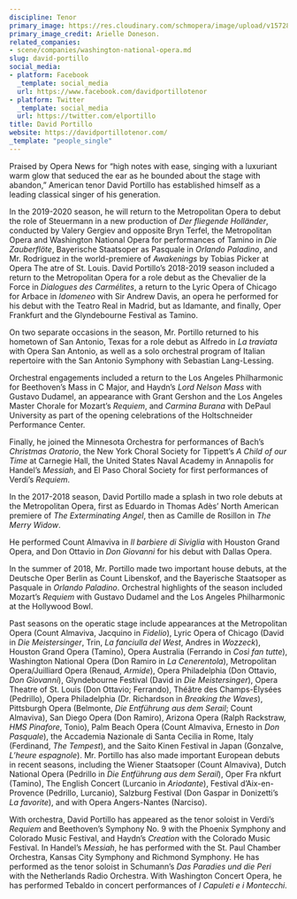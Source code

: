 ```yaml
---
discipline: Tenor
primary_image: https://res.cloudinary.com/schmopera/image/upload/v1572811086/media/2019/11/DavidPortilloArielleDoneson_qhsgd2.jpg
primary_image_credit: Arielle Doneson.
related_companies:
- scene/companies/washington-national-opera.md
slug: david-portillo
social_media:
- platform: Facebook
  _template: social_media
  url: https://www.facebook.com/davidportillotenor
- platform: Twitter
  _template: social_media
  url: https://twitter.com/elportillo
title: David Portillo
website: https://davidportillotenor.com/
_template: "people_single"
---
```

Praised by Opera News for “high notes with ease, singing with a luxuriant warm glow that seduced the ear as he bounded about the stage with abandon,” American tenor David Portillo has established himself as a leading classical singer of his generation.

In the 2019-2020 season, he will return to the Metropolitan Opera to debut the role of Steuermann in a new production of _Der fliegende Holländer_, conducted by Valery Gergiev and opposite Bryn Terfel, the Metropolitan Opera and Washington National Opera for performances of Tamino in _Die Zauberflöte_, Bayerische Staatsoper as Pasquale in _Orlando Paladino_, and Mr. Rodriguez in the world-premiere of _Awakenings_ by Tobias Picker at Opera The atre of St. Louis. David Portillo’s 2018-2019 season included a return to the Metropolitan Opera for a role debut as the Chevalier de la Force in _Dialogues des Carmélites_, a return to the Lyric Opera of Chicago for Arbace in _Idomeneo_ with Sir Andrew Davis, an opera he performed for his debut with the Teatro Real in Madrid, but as Idamante, and finally, Oper Frankfurt and the Glyndebourne Festival as Tamino.

On two separate occasions in the season, Mr. Portillo returned to his hometown of San Antonio, Texas for a role debut as Alfredo in _La traviata_ with Opera San Antonio, as well as a solo orchestral program of Italian repertoire with the San Antonio Symphony with Sebastian Lang-Lessing.

Orchestral engagements included a return to the Los Angeles Philharmonic for Beethoven’s Mass in C Major, and Haydn’s _Lord Nelson Mass_ with Gustavo Dudamel, an appearance with Grant Gershon and the Los Angeles Master Chorale for Mozart’s _Requiem_, and _Carmina Burana_ with DePaul University as part of the opening celebrations of the Holtschneider Performance Center.

Finally, he joined the Minnesota Orchestra for performances of Bach’s _Christmas Oratorio_, the New York Choral Society for Tippett’s _A Child of our Time_ at Carnegie Hall, the United States Naval Academy in Annapolis for Handel’s _Messiah_, and El Paso Choral Society for first performances of Verdi’s _Requiem_.

In the 2017-2018 season, David Portillo made a splash in two role debuts at the Metropolitan Opera, first as Eduardo in Thomas Adès’ North American premiere of _The Exterminating Angel_, then as Camille de Rosillon in _The Merry Widow_.

He performed Count Almaviva in _Il barbiere di Siviglia_ with Houston Grand Opera, and Don Ottavio in _Don Giovanni_ for his debut with Dallas Opera.

In the summer of 2018, Mr. Portillo made two important house debuts, at the Deutsche Oper Berlin as Count Libenskof, and the Bayerische Staatsoper as Pasquale in _Orlando Paladino_. Orchestral highlights of the season included Mozart’s _Requiem_ with Gustavo Dudamel and the Los Angeles Philharmonic at the Hollywood Bowl.

Past seasons on the operatic stage include appearances at the Metropolitan Opera (Count Almaviva, Jacquino in _Fidelio_), Lyric Opera of Chicago (David in _Die Meistersinger_, Trin, _La fanciulla del West_, Andres in _Wozzeck_), Houston Grand Opera (Tamino), Opera Australia (Ferrando in _Così fan tutte_), Washington National Opera (Don Ramiro in _La Cenerentola_), Metropolitan Opera/Juilliard Opera (Renaud, _Armide_), Opera Philadelphia (Don Ottavio, _Don Giovanni_), Glyndebourne Festival (David in _Die Meistersinger_), Opera Theatre of St. Louis (Don Ottavio; Ferrando), Théâtre des Champs-Élysées (Pedrillo), Opera Philadelphia (Dr. Richardson in _Breaking the Waves_), Pittsburgh Opera (Belmonte, _Die Entführung aus dem Serail_; Count Almaviva), San Diego Opera (Don Ramiro), Arizona Opera (Ralph Rackstraw, _HMS Pinafore_, Tonio), Palm Beach Opera (Count Almaviva, Ernesto in _Don Pasquale_), the Accademia Nazionale di Santa Cecilia in Rome, Italy (Ferdinand, _The Tempest_), and the Saito Kinen Festival in Japan (Gonzalve, _L’heure espagnole_). Mr. Portillo has also made important European debuts in recent seasons, including the Wiener Staatsoper (Count Almaviva), Dutch National Opera (Pedrillo in _Die Entführung aus dem Serail_), Oper Fra nkfurt (Tamino), The English Concert (Lurcanio in _Ariodante_), Festival d’Aix-en-Provence (Pedrillo, Lurcanio), Salzburg Festival (Don Gaspar in Donizetti’s _La favorite_), and with Opera Angers-Nantes (Narciso).

With orchestra, David Portillo has appeared as the tenor soloist in Verdi’s _Requiem_ and Beethoven’s Symphony No. 9 with the Phoenix Symphony and Colorado Music Festival, and Haydn’s _Creation_ with the Colorado Music Festival. In Handel’s _Messiah_, he has performed with the St. Paul Chamber Orchestra, Kansas City Symphony and Richmond Symphony. He has performed as the tenor soloist in Schumann’s _Das Paradies und die Peri_ with the Netherlands Radio Orchestra. With Washington Concert Opera, he has performed Tebaldo in concert performances of _I Capuleti e i Montecchi_.